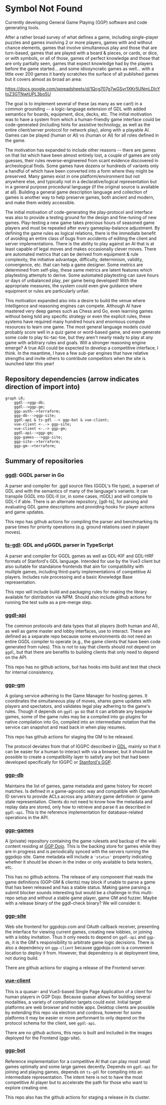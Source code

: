 # Symbol Not Found

Currently developing General Game Playing (GGP) software and code generating tools.

After a rather broad survey of what defines a game, including single-player puzzles
and games involving 2 or more players, games with and without chance elements, games
that involve simultaneous play and those that are turn-based, games that are played
with a board & pieces, or cards, or dice, or with symbols, or all of those, games of
perfect knowledge and those that are only partially seen, games that expect knowledge
had by the players before the game started... and some idiosyncratic games as well...
with a little over 200 games it barely scratches the surface of all published games
but it covers almost as broad an area:

https://docs.google.com/spreadsheets/d/1Qcg707g7wGSvr1XKr5UNmLDlcYtoZ3GTNwtUPL3bo5U

The goal is to implement several of these (as many as we can!) in a common grounding
-- a logic-language extension of GDL with added semantics for boards, equipment, dice,
decks, etc.  The initial motivation was to have a system from which a human-friendly
game interface could be code-generated (including hints for assistive technology, as
well as the entire client/server protocol for network play), along with a playable AI.
Games can be played (human or AI) vs (human or AI) for all roles defined in the game.

The motivation has expanded to include other reasons -- there are games on that list
which have been almost entirely lost, a couple of games are only guesses, their rules
reverse-engineered from scant evidence discovered in archeological finds.  Some games
have dozens or hundreds of variants only a handful of which have been converted into a
form where they might be preserved.  Many games exist in one platform/environment but
not anywhere else, and typically not in a declarative/logical representation but in a
general purpose procedural language (if the original source is available at all).
Building a general game description language and collection of games is another way to
help preserve games, both ancient and modern, and make them widely accessible.

The initial motivation of code-generating the play-protocol and interface was also to
provide a testing ground for the design and fine-tuning of new games.  Play-testing a
new game takes precious hours of seasoned game players and must be repeated after every
gameplay-balance adjustment.  By defining the game rules as logical relations, there
is the immediate benefit of avoiding an entire class of bugs from accidents of editing
the client and server implementations.  There is the ability to play against an AI that
is at least capable of legal moves and makes occasionally clever moves.  There are
automated metrics that can be derived from equipment & rule complexity, the initiative
advantage, difficulty, determinism, validity, convergence, etc. that can help a game
designer.  Some metrics are determined from self-play, these same metrics are latent
features which playtesting attempts to derive.  Some automated playtesting can save
hours or days of unbalanced play, per game being developed!  With the appropriate
measures, the system could even give guidance where equipment or rules are particularly
unfair.

This motivation expanded also into a desire to build the venue where intelligence
and reasoning engines can compete.  Although AI have mastered very deep games such
as Chess and Go, even learning games without being told any specific strategy or
even the explicit rules, these systems have required many hundred hours and enormous
compute resources to learn one game.  The most general language models could probably
score well in a quiz game or word-based game, and even generate some code to play
tic-tac-toe, but they aren't nearly ready to play at any game with arbitrary rules
and goals.  Will a stronger reasoning engine emerge?  A true AGI could be expected
to develop a competitive interface, I think.  In the meantime, I have a few sub-par
engines that have relative strengths and invite others to contribute competitors
when the site is launched later this year!


## Repository dependencies (arrow indicates direction of import into)

```mermaid
graph LR;
    ggdl-->ggp-db;
    ggdl-->ggp-gm;
    ggp-auth-->terraform;
    ggp-db--->ggp-site;
    ggdl-api & ts-gdl --> ggp-bot & vue-client;
    vue-client <-.-> ggp-site;
    vue-client <-.-> ggp-gm;
    ggdl-api-->ggp-gm;
    ggp-games--->ggp-site;
    ggp-site-->terraform;
    ggp-gm-->terraform;
```

## Summary of repositories

### [ggdl]: GGDL parser in Go

A parser and compiler for .ggd source files (GGDL's file type), a superset of
GDL and with the semantics of many of the language's variants.  It can transpile
GGDL into GDL-II (or, in some cases, rtGDL) and will compile to GDL-I if able.
There is an alternate repository, [gdl-ts], for parsing and evaluating GDL game
descriptions and providing hooks for player actions and game updates.

This repo has github actions for compiling the parser and benchmarking its parse
times for priority operations (e.g. ground relations used in player moves).

### [ts-gdl]: GDL and μGGDL parser in TypeScript

A parser and compiler for GGDL games as well as GDL-KIF and GDL-HRF formats of
Stanford's GDL language.  Intended for use by the Vue3 client but also suitable
for standalone frontends that aim for compatibility with multiple games, including
third-party implementations of competitive AI players.  Includes rule processing
and a basic Knowledge Base representation.

This repo will include build and packaging rules for making the library available
for distribution via NPM.  Should also include github actions for running the test
suite as a pre-merge step.

### [ggdl-api]

The common protocols and data types that all players (both human and AI),
as well as game master and lobby interfaces, use to interact.  These are
defined as a separate repo because some environments do not need an entire GGDL 
compiler to operate (e.g., the game clients that have been code generated from
rules).  This is not to say that clients should not depend on `ggdl`, but that
there are benefits to building clients that only need to depend on the API.

This repo has no github actions, but has hooks into build and test that check
for internal consistency.

### [ggp-gm]

A golang service adhering to the Game Manager for hosting games.
It coordinates the simultaneous play of moves, shares game updates with players
and spectators, and validates legal play adhering to the game's rules.  Though
it depends on `ggdl-go` so that it can arbitrate any bespoke games, some of the
game rules may be a compiled into go plugins for native compilation into Go,
compiled into an intermediate notation that the service can snapshot and read
back in when play resumes.

This repo has github actions for staging the GM to be released.

The protocol deviates from that of IGGPC described in [GDL](https://www.cs.uic.edu/~hinrichs/papers/love2006general.pdf),
mainly so that it can be easier for a human to interact with via a browser,
but it should be possible to create a compatibility layer to satisfy any bot
that had been developed specifically for IGGPC or [Stanford's GGP](https://games.ggp.org).

### [ggp-db]

Maintains the list of games, game metadata and game history for
recent matches.  Is defined in a game-agnostic way and compatible with OpenAuth
ID servers to provide ACLs across any arbitrary game definition or game state
representation.  Clients do not need to know how the metadata and replay data
are stored, only how to retrieve and parse it as described in `ggdl-api`.  This
is the reference implementation for database-related operations in the API.

### [ggp-games]

A (private) repository containing the game rulesets and backup
of the wiki content residing at [GGP Dojo](https://ggpdojo.com/games).  This is
the backing store for games while they are in progress and is periodically
synced with the servers running the ggpdojo site.  Game metadata will include
a `'status'` property indicating whether it should be shown in the index or only
available to beta testers, etc.

This has no github actions.  The release of any component that reads the
game definitions (GGP-GM & clients) may block if unable to parse a game
that has been released and has a stable status.  Making game parsing a submit
blocker sounds interesting but would be a challenge in this multi-repo setup
and without a stable game player, game GM and fuzzer.  Maybe with a release
binary of the ggdl-check binary?  We will consider it.

### [ggp-site]

Web site frontend for ggpdojo.com and OAuth callback receiver, presenting the
interface for viewing current games, creating new lobbies, or joining with
a lobby invitation.  Thus it only needs to depend on `ggdl-api` and `ggp-db`, it
is the GM's responsibility to arbitrate game logic decisions.  There is also a
dependency on `ggp-client` because ggpdojo.com is a convenient location to
deploy it from.  However, that dependency is at deployment time, not during build.

There are github actions for staging a release of the Frontend server.

### [vue-client]

This is a quasar- and Vue3-based Single Page Application of a client for human
players in GGP Dojo.  Because quasar allows for building several modalities,
a variety of compilation targets could exist.  Initial target platforms are web
browser and mobile apps.  Desktop clients are possible by extending this repo
via electron and cordova, however for some platforms it may be easier or more
performant to only depend on the protocol schema for the client, see `ggdl-api`.

There are no github actions, this repo is built and included in the images
deployed for the Frontend (ggp-site).

### [ggp-bot]

Reference implementation for a competitive AI that can play most small games
optimally and some large games decently.  Depends on `ggdl-api` for joining
and playing games, depends on `ts-gdl` for compiling into an intermediate
representation.  The intent here is not to have the most competitive AI player
but to accelerate the path for those who want to explore creating one.

This repo also has the github actions for staging a release in its cluster.


[ggdl]: https://github.com/SymbolNotFound/ggdl

[ts-gdl]: https://github.com/SymbolNotFound/ts-gdl

[ggdl-api]: https://github.com/SymbolNotFound/ggdl-api

[ggp-gm]: https://github.com/SymbolNotFound/ggp-gm

[ggp-db]: https://github.com/SymbolNotFound/ggp-db

[ggp-games]: https://github.com/SymbolNotFound/ggp-games

[ggp-site]:  https://github.com/SymbolNotFound/ggp-site

[vue-client]:  https://github.com/SymbolNotFound/vue-client

[ggp-bot]:  https://github.com/SymbolNotFound/ggp-bot
